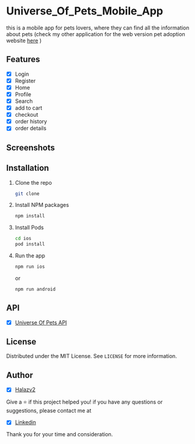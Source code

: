 # Universe_Of_Pets_Mobile_App

this is a mobile app for pets lovers, where they can find all the information about pets (check my other application for the web version pet adoption website [here](https://github.com/Halazv2/FindPet) )

## Features

- [x] Login
- [x] Register
- [x] Home
- [x] Profile
- [x] Search
- [x] add to cart
- [x] checkout
- [x] order history
- [x] order details

## Screenshots


## Installation

1. Clone the repo
   ```sh
   git clone
    ```

2. Install NPM packages
    ```sh
    npm install
    ```
3. Install Pods
    ```sh
    cd ios
    pod install
    ```
4. Run the app
    ```sh
    npm run ios
    ```
    or
    ```sh
    npm run android
    ```
## API

- [x] [Universe Of Pets API](https://github.com/Halazv2/Universe_Of_Pets/tree/main/backend)



## License

Distributed under the MIT License. See `LICENSE` for more information.


## Author 

- [x] [Halazv2](https://github.com/Halazv2)

Give a ⭐️ if this project helped you! if you have any questions or suggestions, please contact me at

- [x] [Linkedin](https://www.linkedin.com/in/hala-ziani-28636a229/) 

Thank you for your time and consideration.
